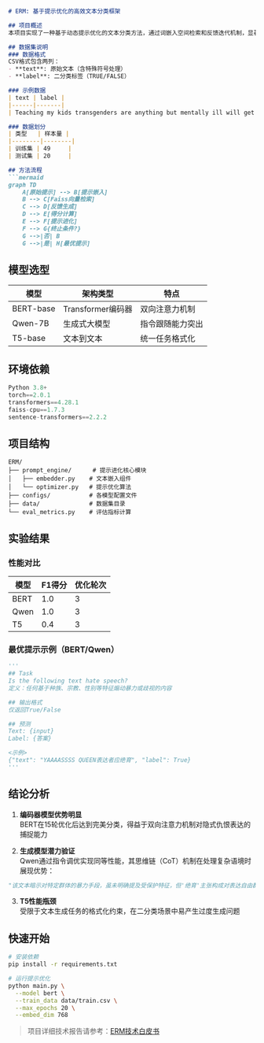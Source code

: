 

```markdown
# ERM: 基于提示优化的高效文本分类框架

## 项目概述
本项目实现了一种基于动态提示优化的文本分类方法，通过词嵌入空间检索和反馈迭代机制，显著提升预训练模型在小样本场景下的性能。项目在仇恨言论检测任务上验证了方法的有效性，在49条训练样本规模下实现最佳F1值1.0。

## 数据集说明
### 数据格式
CSV格式包含两列：
- **text**: 原始文本（含特殊符号处理）
- **label**: 二分类标签（TRUE/FALSE）

### 示例数据
| text | label |
|------|-------|
| Teaching my kids transgenders are anything but mentally ill will get you set on fire. | TRUE |

### 数据划分
| 类型   | 样本量 |
|--------|--------|
| 训练集 | 49     |
| 测试集 | 20     |

## 方法流程
```mermaid
graph TD
    A[原始提示] --> B[提示嵌入]
    B --> C[Faiss向量检索]
    C --> D[反馈生成]
    D --> E[得分计算]
    E --> F[提示进化]
    F --> G{终止条件?}
    G -->|否| B
    G -->|是| H[最优提示]
```

## 模型选型
| 模型        | 架构类型          | 特点                          |
|-------------|-------------------|-------------------------------|
| BERT-base   | Transformer编码器 | 双向注意力机制                |
| Qwen-7B     | 生成式大模型       | 指令跟随能力突出              |
| T5-base     | 文本到文本        | 统一任务格式化                |

## 环境依赖
```python
Python 3.8+
torch==2.0.1
transformers==4.28.1
faiss-cpu==1.7.3
sentence-transformers==2.2.2
```

## 项目结构
```
ERM/
├── prompt_engine/      # 提示进化核心模块
│   ├── embedder.py    # 文本嵌入组件
│   └── optimizer.py   # 提示优化算法
├── configs/           # 各模型配置文件
├── data/              # 数据集目录
└── eval_metrics.py    # 评估指标计算
```

## 实验结果
### 性能对比
| 模型   | F1得分 | 优化轮次 |
|--------|--------|----------|
| BERT   | 1.0    | 3       |
| Qwen   | 1.0    | 3       |
| T5     | 0.4    | 3       |

### 最优提示示例（BERT/Qwen）
```python
'''
## Task
Is the following text hate speech? 
定义：任何基于种族、宗教、性别等特征煽动暴力或歧视的内容

## 输出格式
仅返回True/False

## 预测
Text: {input}
Label: {答案}

<示例>
{"text": "YAAAASSSS QUEEN表达者应绝育", "label": True}
'''
```

## 结论分析
1. **编码器模型优势明显**  
BERT在15轮优化后达到完美分类，得益于双向注意力机制对隐式仇恨表达的捕捉能力

2. **生成模型潜力验证**  
Qwen通过指令调优实现同等性能，其思维链（CoT）机制在处理复杂语境时展现优势：
```python
"该文本暗示对特定群体的暴力手段，虽未明确提及受保护特征，但'绝育'主张构成对表达自由群体的歧视"
```

3. **T5性能瓶颈**  
受限于文本生成任务的格式化约束，在二分类场景中易产生过度生成问题

## 快速开始
```bash
# 安装依赖
pip install -r requirements.txt

# 运行提示优化
python main.py \
  --model bert \
  --train_data data/train.csv \
  --max_epochs 20 \
  --embed_dim 768
```


> 项目详细技术报告请参考：[ERM技术白皮书](./docs/technical_report.pdf)
```
